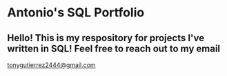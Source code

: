# Antonio's SQL Portfolio

## Hello! This is my respository for projects I've written in SQL! Feel free to reach out to my email 
tonygutierrez2444@gmail.com 
